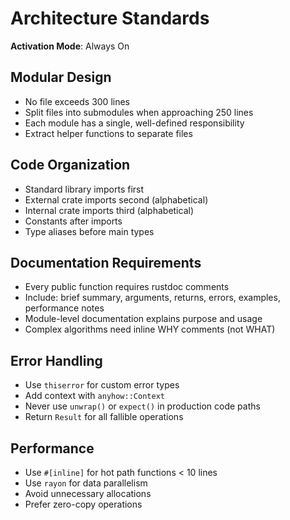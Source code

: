 # Architecture Standards

**Activation Mode**: Always On

## Modular Design

- No file exceeds 300 lines
- Split files into submodules when approaching 250 lines
- Each module has a single, well-defined responsibility
- Extract helper functions to separate files

## Code Organization

- Standard library imports first
- External crate imports second (alphabetical)
- Internal crate imports third (alphabetical)
- Constants after imports
- Type aliases before main types

## Documentation Requirements

- Every public function requires rustdoc comments
- Include: brief summary, arguments, returns, errors, examples, performance notes
- Module-level documentation explains purpose and usage
- Complex algorithms need inline WHY comments (not WHAT)

## Error Handling

- Use `thiserror` for custom error types
- Add context with `anyhow::Context`
- Never use `unwrap()` or `expect()` in production code paths
- Return `Result` for all fallible operations

## Performance

- Use `#[inline]` for hot path functions < 10 lines
- Use `rayon` for data parallelism
- Avoid unnecessary allocations
- Prefer zero-copy operations

